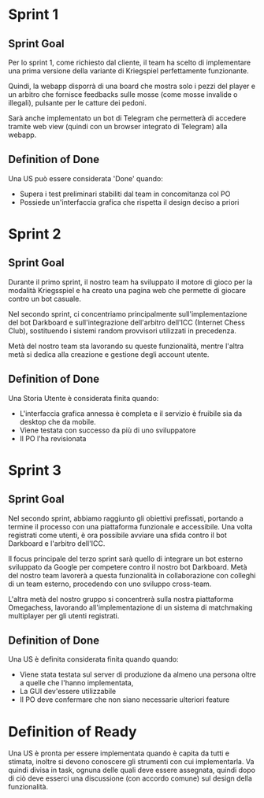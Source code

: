 # Sprint 1

## Sprint Goal
Per lo sprint 1, come richiesto dal cliente, il team ha scelto di implementare una prima versione della variante di Kriegspiel perfettamente funzionante.

Quindi, la webapp disporrà di una board che mostra solo i pezzi del player e un arbitro che fornisce feedbacks sulle mosse (come mosse invalide o illegali), pulsante per le catture dei pedoni. 

Sarà anche implementato un bot di Telegram che permetterà di accedere tramite web view (quindi con un browser integrato di Telegram) alla webapp.

## Definition of Done

Una US può essere considerata 'Done' quando:

- Supera i test preliminari stabiliti dal team in concomitanza col PO
- Possiede un'interfaccia grafica che rispetta il design deciso a priori

# Sprint 2

## Sprint Goal
Durante il primo sprint, il nostro team ha sviluppato il motore di gioco per la modalità Kriegsspiel e ha creato una pagina web che permette di giocare contro un bot casuale.

Nel secondo sprint, ci concentriamo principalmente sull'implementazione del bot Darkboard e sull'integrazione dell'arbitro dell'ICC (Internet Chess Club), sostituendo i sistemi random provvisori utilizzati in precedenza.

Metà del nostro team sta lavorando su queste funzionalità, mentre l'altra metà si dedica alla creazione e gestione degli account utente.

## Definition of Done

Una Storia Utente è considerata finita quando: 

- L'interfaccia grafica annessa è completa e il servizio è fruibile sia da desktop che da mobile.
- Viene testata con successo da più di uno sviluppatore
- Il PO l'ha revisionata


# Sprint 3

## Sprint Goal
Nel secondo sprint, abbiamo raggiunto gli obiettivi prefissati, portando a termine il processo con una piattaforma funzionale e accessibile. Una volta registrati come utenti, è ora possibile avviare una sfida contro il bot Darkboard e l'arbitro dell'ICC.

Il focus principale del terzo sprint sarà quello di integrare un bot esterno sviluppato da Google per competere contro il nostro bot Darkboard. Metà del nostro team lavorerà a questa funzionalità in collaborazione con colleghi di un team esterno, procedendo con uno sviluppo cross-team.

L'altra metà del nostro gruppo si concentrerà sulla nostra piattaforma Omegachess, lavorando all'implementazione di un sistema di matchmaking multiplayer per gli utenti registrati.

## Definition of Done

Una US è definita considerata finita quando quando:

- Viene stata testata sul server di produzione da almeno una persona oltre a quelle che l'hanno implementata,
- La GUI dev'essere utilizzabile
- Il PO deve confermare che non siano necessarie ulteriori feature

# Definition of Ready

Una US è pronta per essere implementata quando è capita da tutti e stimata, inoltre si devono conoscere gli strumenti con cui implementarla. Va quindi divisa in task, ognuna delle quali deve essere assegnata, quindi dopo di ciò deve esserci una discussione (con accordo comune) sul design della funzionalità.
